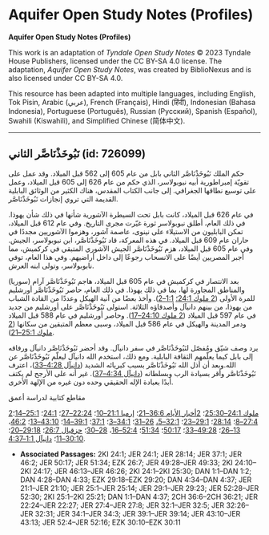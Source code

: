 # Aquifer Open Study Notes (Profiles)

**Aquifer Open Study Notes (Profiles)**

This work is an adaptation of *Tyndale Open Study Notes* © 2023 Tyndale House Publishers, licensed under the CC BY\-SA 4\.0 license. The adaptation, *Aquifer Open Study Notes*, was created by BiblioNexus and is also licensed under CC BY\-SA 4\.0\.

This resource has been adapted into multiple languages, including English, Tok Pisin, Arabic (عربي), French (Français), Hindi (हिंदी), Indonesian (Bahasa Indonesia), Portuguese (Português), Russian (Русский), Spanish (Español), Swahili (Kiswahili), and Simplified Chinese (简体中文).



--------------------------------

## نَبُوخَذْنَاصَّر الثاني (id: 726099)

حكم الملك نَبُوخَذْنَاصَّر الثاني بابل من عام 605 إلى 562 قبل الميلاد. وقد عمل على تقويّة إمبراطورية أبيه نبوبولاسر، الذي حكم من عام 626 إلى 605 قبل الميلاد، وعمل على توسيع نطاقها الجغرافي. إلى جانب الكتاب المقدس، هناك الكثير من الوثائق البابلية القديمة التي تروي إنجازات نَبُوخَذْنَاصَّر.

في عام 626 قبل الميلاد، كانت بابل تحت السيطرة الآشورية شأنها في ذلك شأن يهوذا. في ذلك العام، أطلق نبوبولاسر ثورة غيّرت مجرى التاريخ. وفي عام 612 قبل الميلاد، تمكن البابليون من الاستيلاء على نينوى، عاصمة آشور، وهزموا الآشوريين مجددًا في حاران عام 609 قبل الميلاد. في هذه المعركة، قاد نَبُوخَذْنَاصَّر، ابن نبوبولاسر، الجيش. وفي عام 605 قبل الميلاد، هزم نَبُوخَذْنَاصَّر الجيش الآشوري المتبقي في كركميش، مما أجبر المصريين أيضًا على الانسحاب رجوعًا إلى داخل أراضيهم. وفي هذا العام، توفي نابوبولاسر، وتولى ابنه العرش.

بعد الانتصار في كركميش في عام 605 قبل الميلاد، هاجم نَبُوخَذْنَاصَّر آرام (سوريا) والمناطق المجاورة لها، بما في ذلك يهوذا. في ذلك العام، حاصر نَبُوخَذْنَاصَّر أورشليم للمرة الأولى ([2 ملوك 24:1؛](https://ref.ly/2Kgs24:1) [1:1–2](https://ref.ly/Dan1:1-Dan1:2)). وأخذ بعضًا من آنية الهيكل وعددًا من القادة الشباب من يهوذا، من بينهم دانيآل وأصدقاؤه الثلاثة. استولى نَبُوخَذْنَاصَّر على أورشليم من جديد في عام 597 قبل الميلاد ([2 ملوك 24:10–17](https://ref.ly/2Kgs24:10-2Kgs24:17)). وحاصر أورشليم في عام 588 قبل الميلاد ودمر المدينة والهيكل في عام 586 قبل الميلاد، وسبى معظم المتبقين من سكانها ([2 ملوك 25:1–21](https://ref.ly/2Kgs25:1-2Kgs25:21)).

يرد وصف شيّق ومُفصّل لنَبُوخَذْنَاصَّر في سفر دانيآل. وقد أحضر نَبُوخَذْنَاصَّر دانيآل ورفاقه إلى بابل كيما يعلّمهم الثقافة البابلية. ومع ذلك، استخدم الله دانيآل ليعلّم نَبُوخَذْنَاصَّر عن الله.وبعد أن أذل الله نَبُوخَذْنَاصَّر بسبب كبريائه الشديد ([دانيآل 4:28–33](https://ref.ly/Dan4:28-Dan4:33))، اعترف نَبُوخَذْنَاصَّر وأقر بسيادة الرب وبسلطانه ([دانيآل 4:34–37](https://ref.ly/Dan4:34-Dan4:37)). غير أنه على الأرجح لم يكتف أبدًا بعبادة الإله الحقيقي وحده دون غيره من الإلهة الأخرى. 

مقاطع كتابية لدراسة أعمق

[2ملوك 24:1–25:30](https://ref.ly/2Kgs24:1-2Kgs25:30)؛ [2أخبار الأيام 36:6–21](https://ref.ly/2Chr36:6-2Chr36:21)؛ [إرميا 21:1–10](https://ref.ly/Jer21:1-Jer21:10)؛ [22:24–27](https://ref.ly/Jer22:24-Jer22:27)؛ [24:1](https://ref.ly/Jer24:1)؛ [25:1–14](https://ref.ly/Jer25:1-Jer25:14)؛ [27:4–8](https://ref.ly/Jer27:4-Jer27:8)؛ [28:14](https://ref.ly/Jer28:14)؛ [29:1–23](https://ref.ly/Jer29:1-Jer29:23)؛ [32:1–5،](https://ref.ly/Jer32:1-Jer32:5) [26–31](https://ref.ly/Jer32:26-Jer32:31)؛ [34:1–3](https://ref.ly/Jer34:1-Jer34:3)؛ [37:1](https://ref.ly/Jer37:1)؛ [39:1–14](https://ref.ly/Jer39:1-Jer39:14)؛ [43:10–13](https://ref.ly/Jer43:10-Jer43:13)؛ [46:2](https://ref.ly/Jer46:2)، [13–26](https://ref.ly/Jer46:13-Jer46:26)؛ [49:28–33](https://ref.ly/Jer49:28-Jer49:33)؛ [50:17](https://ref.ly/Jer50:17)؛ [51:34](https://ref.ly/Jer51:34)؛ [52:4–16](https://ref.ly/Jer52:4-Jer52:16)، [28–30](https://ref.ly/Jer52:28-Jer52:30)؛ [حزقيال 26:7](https://ref.ly/Ezek26:7)؛ [29:18–20](https://ref.ly/Ezek29:18-Ezek29:20)؛ [30:10–11](https://ref.ly/Ezek30:10-Ezek30:11)؛ [دانيآل 1:1–4:37](https://ref.ly/Dan1:1-Dan4:37).

* **Associated Passages:** 2KI 24:1; JER 24:1; JER 28:14; JER 37:1; JER 46:2; JER 50:17; JER 51:34; EZK 26:7; JER 49:28–JER 49:33; 2KI 24:10–2KI 24:17; JER 46:13–JER 46:26; 2KI 24:1–2KI 25:30; DAN 1:1–DAN 1:2; DAN 4:28–DAN 4:33; EZK 29:18–EZK 29:20; DAN 4:34–DAN 4:37; JER 21:1–JER 21:10; JER 25:1–JER 25:14; JER 29:1–JER 29:23; JER 52:28–JER 52:30; 2KI 25:1–2KI 25:21; DAN 1:1–DAN 4:37; 2CH 36:6–2CH 36:21; JER 22:24–JER 22:27; JER 27:4–JER 27:8; JER 32:1–JER 32:5; JER 32:26–JER 32:31; JER 34:1–JER 34:3; JER 39:1–JER 39:14; JER 43:10–JER 43:13; JER 52:4–JER 52:16; EZK 30:10–EZK 30:11

